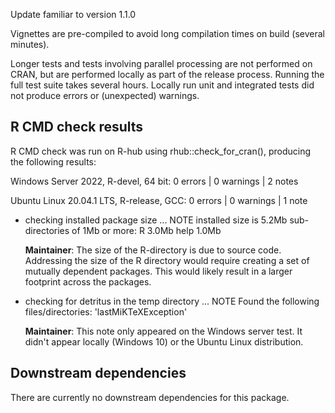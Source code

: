 Update familiar to version 1.1.0

Vignettes are pre-compiled to avoid long compilation times on build (several
minutes).

Longer tests and tests involving parallel processing are not performed on CRAN,
but are performed locally as part of the release process. Running the full test
suite takes several hours. Locally run unit and integrated tests did not produce
errors or (unexpected) warnings.

## R CMD check results

R CMD check was run on R-hub using rhub::check_for_cran(), producing the
following results:

Windows Server 2022, R-devel, 64 bit: 0 errors | 0 warnings | 2 notes

Ubuntu Linux 20.04.1 LTS, R-release, GCC: 0 errors | 0 warnings | 1 note

* checking installed package size ... NOTE
  installed size is  5.2Mb
  sub-directories of 1Mb or more:
    R      3.0Mb
    help   1.0Mb

  **Maintainer**: The size of the R-directory is due to source code. Addressing
  the size of the R directory would require creating a set of mutually dependent
  packages. This would likely result in a larger footprint across the packages.

* checking for detritus in the temp directory ... NOTE
  Found the following files/directories:
  'lastMiKTeXException'

  **Maintainer**: This note only appeared on the Windows server test. It didn't
  appear locally (Windows 10) or the Ubuntu Linux distribution.

## Downstream dependencies

There are currently no downstream dependencies for this package.
